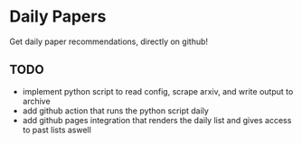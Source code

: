 # Daily Papers

Get daily paper recommendations, directly on github!


## TODO

- implement python script to read config, scrape arxiv, and write output to archive
- add github action that runs the python script daily
- add github pages integration that renders the daily list and gives access to past lists aswell